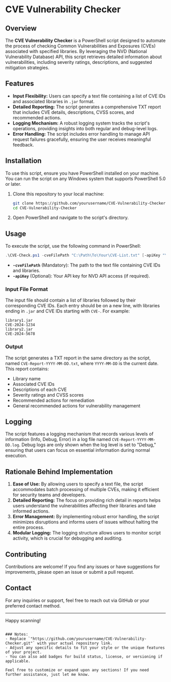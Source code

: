 
# CVE Vulnerability Checker

## Overview

The **CVE Vulnerability Checker** is a PowerShell script designed to automate the process of checking Common Vulnerabilities and Exposures (CVEs) associated with specified libraries. By leveraging the NVD (National Vulnerability Database) API, this script retrieves detailed information about vulnerabilities, including severity ratings, descriptions, and suggested mitigation strategies.

## Features

- **Input Flexibility:** Users can specify a text file containing a list of CVE IDs and associated libraries in `.jar` format.
- **Detailed Reporting:** The script generates a comprehensive TXT report that includes CVE details, descriptions, CVSS scores, and recommended actions.
- **Logging Mechanism:** A robust logging system tracks the script's operations, providing insights into both regular and debug-level logs.
- **Error Handling:** The script includes error handling to manage API request failures gracefully, ensuring the user receives meaningful feedback.

## Installation

To use this script, ensure you have PowerShell installed on your machine. You can run the script on any Windows system that supports PowerShell 5.0 or later.

1. Clone this repository to your local machine:
   ```bash
   git clone https://github.com/yourusername/CVE-Vulnerability-Checker.git
   cd CVE-Vulnerability-Checker
   ```

2. Open PowerShell and navigate to the script's directory.

## Usage

To execute the script, use the following command in PowerShell:

```powershell
.\CVE-Check.ps1 -cveFilePath "C:\Path\To\Your\CVE-List.txt" [-apiKey "YourApiKey"]
```

- **`-cveFilePath`** (Mandatory): The path to the text file containing CVE IDs and libraries.
- **`-apiKey`** (Optional): Your API key for NVD API access (if required).

### Input File Format

The input file should contain a list of libraries followed by their corresponding CVE IDs. Each entry should be on a new line, with libraries ending in `.jar` and CVE IDs starting with `CVE-`. For example:

```
library1.jar
CVE-2024-1234
library2.jar
CVE-2024-5678
```

### Output

The script generates a TXT report in the same directory as the script, named `CVE-Report-YYYY-MM-DD.txt`, where `YYYY-MM-DD` is the current date. This report contains:

- Library name
- Associated CVE IDs
- Descriptions of each CVE
- Severity ratings and CVSS scores
- Recommended actions for remediation
- General recommended actions for vulnerability management

## Logging

The script features a logging mechanism that records various levels of information (Info, Debug, Error) in a log file named `CVE-Report-YYYY-MM-DD.log`. Debug logs are only shown when the log level is set to "Debug," ensuring that users can focus on essential information during normal execution.

## Rationale Behind Implementation

1. **Ease of Use:** By allowing users to specify a text file, the script accommodates batch processing of multiple CVEs, making it efficient for security teams and developers.
2. **Detailed Reporting:** The focus on providing rich detail in reports helps users understand the vulnerabilities affecting their libraries and take informed actions.
3. **Error Management:** By implementing robust error handling, the script minimizes disruptions and informs users of issues without halting the entire process.
4. **Modular Logging:** The logging structure allows users to monitor script activity, which is crucial for debugging and auditing.

## Contributing

Contributions are welcome! If you find any issues or have suggestions for improvements, please open an issue or submit a pull request.


## Contact

For any inquiries or support, feel free to reach out via GitHub or your preferred contact method.

---

Happy scanning!
```

### Notes:
- Replace `"https://github.com/yourusername/CVE-Vulnerability-Checker.git"` with your actual repository link.
- Adjust any specific details to fit your style or the unique features of your project.
- You can also add badges for build status, license, or versioning if applicable.

Feel free to customize or expand upon any sections! If you need further assistance, just let me know.
